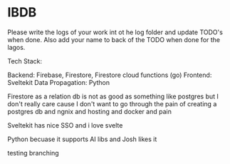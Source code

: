 # IBDB

Please write the logs of your work int ot he log folder and update TODO's when done. Also add your name to back of the TODO when done for the lagos.

Tech Stack:

Backend: Firebase, Firestore, Firestore cloud functions (go)
Frontend: Sveltekit
Data Propagation: Python

Firestore as a relation db is not as good as something like postgres but I don't really care cause I don't want to go through the pain of creating a postgres db and ngnix and hosting and docker and pain

Sveltekit has nice SSO and i love svelte

Python becuase it supports AI libs and Josh likes it

testing branching
